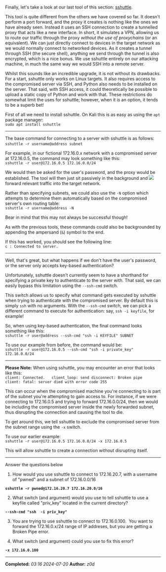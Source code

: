 Finally, let's take a look at our last tool of this section: [sshuttle](https://github.com/sshuttle/sshuttle).

This tool is quite different from the others we have covered so far. It doesn't perform a port forward, and the proxy it creates is nothing like the ones we have already seen. Instead it uses an SSH connection to create a tunnelled proxy that acts like a new interface. In short, it simulates a VPN, allowing us to route our traffic through the proxy _without the use of proxychains_ (or an equivalent). We can just directly connect to devices in the target network as we would normally connect to networked devices. As it creates a tunnel through SSH (the secure shell), anything we send through the tunnel is also encrypted, which is a nice bonus. We use sshuttle entirely on our attacking machine, in much the same way we would SSH into a remote server.  

Whilst this sounds like an incredible upgrade, it is not without its drawbacks. For a start, sshuttle only works on Linux targets. It also requires access to the compromised server via SSH, and Python also needs to be installed on the server. That said, with SSH access, it could theoretically be possible to upload a static copy of Python and work with that. These restrictions do somewhat limit the uses for sshuttle; however, when it _is_ an option, it tends to be a superb bet!

First of all we need to install sshuttle. On Kali this is as easy as using the `apt` package manager:  
`sudo apt install sshuttle`  

---

The base command for connecting to a server with sshuttle is as follows:  
`sshuttle -r username@address subnet`   

For example, in our fictional 172.16.0.x network with a compromised server at 172.16.0.5, the command may look something like this:  
`sshuttle -r user@172.16.0.5 172.16.0.0/24`  

We would then be asked for the user's password, and the proxy would be established. The tool will then just sit passively in the background and ![](https://assets.tryhackme.com/additional/wreath-network/OWFkMzlhNjkw.png)forward relevant traffic into the target network.  

Rather than specifying subnets, we could also use the `-N` option which attempts to determine them automatically based on the compromised server's own routing table:  
`sshuttle -r username@address -N`  

Bear in mind that this may not always be successful though!  

As with the previous tools, these commands could also be backgrounded by appending the ampersand (`&`) symbol to the end.

If this has worked, you should see the following line:  
`c : Connected to server.`  

---

Well, that's great, but what happens if we don't have the user's password, or the server only accepts key-based authentication?

Unfortunately, sshuttle doesn't currently seem to have a shorthand for specifying a private key to authenticate to the server with. That said, we can easily bypass this limitation using the `--ssh-cmd` switch.

This switch allows us to specify what command gets executed by sshuttle when trying to authenticate with the compromised server. By default this is simply `ssh` with no arguments. With the `--ssh-cmd` switch, we can pick a different command to execute for authentication: say, `ssh -i keyfile`, for example!

So, when using key-based authentication, the final command looks something like this:  
`sshuttle -r user@address --ssh-cmd "ssh -i KEYFILE" SUBNET`  

To use our example from before, the command would be:  
`sshuttle -r user@172.16.0.5 --ssh-cmd "ssh -i private_key" 172.16.0.0/24`  

---

**Please Note:** When using sshuttle, you may encounter an error that looks like this:  
`client: Connected.   client_loop: send disconnect: Broken pipe   client: fatal: server died with error code 255`  

This can occur when the compromised machine you're connecting to is part of the subnet you're attempting to gain access to. For instance, if we were connecting to 172.16.0.5 and trying to forward 172.16.0.0/24, then we would be including the compromised server inside the newly forwarded subnet, thus disrupting the connection and causing the tool to die.

To get around this, we tell sshuttle to exclude the compromised server from the subnet range using the `-x` switch.

To use our earlier example:  
`sshuttle -r user@172.16.0.5 172.16.0.0/24 -x 172.16.0.5`  

This will allow sshuttle to create a connection without disrupting itself.  

---

Answer the questions below

1. How would you use sshuttle to connect to 172.16.20.7, with a username of "pwned" and a subnet of 172.16.0.0/16  

**`sshuttle -r pwned@172.16.20.7 172.16.20.0/16`**

2. What switch (and argument) would you use to tell sshuttle to use a keyfile called "priv_key" located in the current directory?  

**`--ssh-cmd "ssh  -i priv_key"`**

3. You are trying to use sshuttle to connect to 172.16.0.100.  You want to forward the 172.16.0.x/24 range of IP addreses, but you are getting a Broken Pipe error.

4. What switch (and argument) could you use to fix this error?

**`-x 172.16.0.100`**

---

**Completed:** _03:16 2024-07-20_
**Author:** _z0d_


